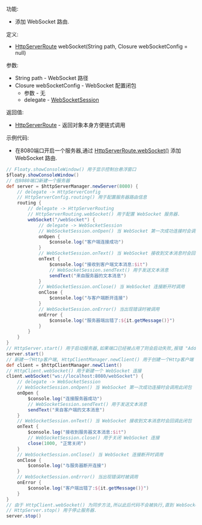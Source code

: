 功能:

+ 添加 WebSocket 路由.

定义:

+ [HttpServerRoute](/API/Network/HttpServer/HttpServerRoute/README.md) webSocket(String path,
  Closure webSocketConfig = null)

参数:

+ String path - WebSocket 路径
+ Closure webSocketConfig - WebSocket 配置闭包
    + 参数 - 无
    + delegate - [WebSocketSession](/API/Network/HttpCommon/WebSocketSession/README.md)

返回值:

+ [HttpServerRoute](/API/Network/HttpServer/HttpServerRoute/README.md) - 返回对象本身方便链式调用

示例代码:

+ 在8080端口开启一个服务器,通过
  [HttpServerRoute.webSocket()](/API/Network/HttpServer/HttpServerRoute/README.md?id=webSocket)
  添加 WebSocket 路由.

```groovy
// Floaty.showConsoleWindow() 用于显示控制台悬浮窗口
$floaty.showConsoleWindow()
// 在8080端口新建一个服务器
def server = $httpServerManager.newServer(8080) {
    // delegate -> HttpServerConfig
    // HttpServerConfig.routing() 用于配置服务器路由信息
    routing {
        // delegate -> HttpServerRouting
        // HttpServerRouting.webSocket() 用于配置 WebSocket 服务器.
        webSocket("/webSocket") {
            // delegate -> WebSocketSession
            // WebSocketSession.onOpen() 当 WebSocket 第一次成功连接时会调用此闭包
            onOpen {
                $console.log("客户端连接成功")
            }
            // WebSocketSession.onText() 当 WebSocket 接收到文本消息时会回调此闭包
            onText {
                $console.log("接收到客户端文本消息:$it")
                // WebSocketSession.sendText() 用于发送文本消息
                sendText("来自服务器的文本消息")
            }
            // WebSocketSession.onClose() 当 WebSocket 连接断开时调用
            onClose {
                $console.log("与客户端断开连接")
            }
            // WebSocketSession.onError() 当出现错误时被调用
            onError {
                $console.log("服务器端出错了:${it.getMessage()}")
            }
        }
    }
}
// HttpServer.start() 用于启动服务器,如果端口已经被占用了则会启动失败,报错 "Address already in use"
server.start()
// 新建一个Http客户端, HttpClientManager.newClient() 用于创建一个Http客户端
def client = $httpClientManager.newClient()
// HttpClient.webSocket() 用于新建一个 WebSocket 连接
client.webSocket("ws://localhost:8080/webSocket") {
    // delegate -> WebSocketSession
    // WebSocketSession.onOpen() 当 WebSocket 第一次成功连接时会调用此闭包
    onOpen {
        $console.log("连接服务器成功")
        // WebSocketSession.sendText() 用于发送文本消息
        sendText("来自客户端的文本消息")
    }
    // WebSocketSession.onText() 当 WebSocket 接收到文本消息时会回调此闭包
    onText {
        $console.log("接收到服务器文本消息:$it")
        // WebSocketSession.close() 用于关闭 WebSocket 连接
        close(1000, "正常关闭")
    }
    // WebSocketSession.onClose() 当 WebSocket 连接断开时调用
    onClose {
        $console.log("与服务器断开连接")
    }
    // WebSocketSession.onError() 当出现错误时被调用
    onError {
        $console.log("客户端出错了:${it.getMessage()}")
    }
}
// 由于 HttpClient.webSocket() 为同步方法,所以此后代码不会被执行,直到 WebSocket 关闭
// HttpServer.stop() 用于停止服务器.
server.stop()
```